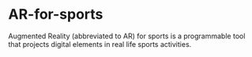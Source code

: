 # AR-for-sports
Augmented Reality (abbreviated to AR) for sports is a programmable tool that projects digital elements in real life sports activities. 
